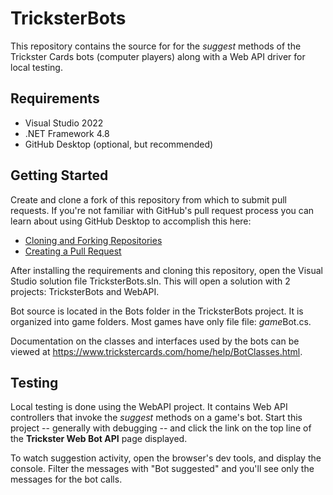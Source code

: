 # TricksterBots

This repository contains the source for for the _suggest_ methods of the Trickster Cards bots (computer players) along with a Web API driver for local testing.

## Requirements

- Visual Studio 2022
- .NET Framework 4.8
- GitHub Desktop (optional, but recommended)

## Getting Started

Create and clone a fork of this repository from which to submit pull requests. If you're not familiar with GitHub's pull request process
you can learn about using GitHub Desktop to accomplish this here:

- [Cloning and Forking Repositories](https://docs.github.com/en/desktop/contributing-and-collaborating-using-github-desktop/adding-and-cloning-repositories/cloning-and-forking-repositories-from-github-desktop)
- [Creating a Pull Request](https://docs.github.com/en/desktop/contributing-and-collaborating-using-github-desktop/working-with-your-remote-repository-on-github-or-github-enterprise/creating-an-issue-or-pull-request#creating-a-pull-request)

After installing the requirements and cloning this repository, open the Visual Studio solution file TricksterBots.sln. This will open a solution with 2 projects: TricksterBots and WebAPI.

Bot source is located in the Bots folder in the TricksterBots project. It is organized into game folders. Most games have only file file: *game*Bot.cs.

Documentation on the classes and interfaces used by the bots can be viewed at https://www.trickstercards.com/home/help/BotClasses.html.

## Testing

Local testing is done using the WebAPI project. It contains Web API controllers that invoke the _suggest_ methods on a game's bot. Start this project -- generally with debugging -- and click the link on the top line of the **Trickster Web Bot API** page displayed.

To watch suggestion activity, open the browser's dev tools, and display the console. Filter the messages with "Bot suggested" and you'll see only the messages for the bot calls.
